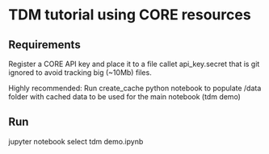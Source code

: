 # TDM tutorial using CORE resources

## Requirements

Register a CORE API key and place it to a file callet api_key.secret that is git ignored to avoid tracking big (~10Mb) files.

Highly recommended:
Run create_cache python notebook to populate /data folder with cached data to be used for the main notebook (tdm demo)

## Run

jupyter notebook
select tdm demo.ipynb